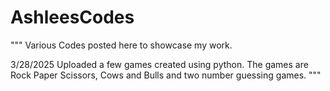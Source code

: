# AshleesCodes
""" Various Codes posted here to showcase my work.
 
 3/28/2025 
 Uploaded a few games created using python. The games are Rock Paper Scissors, Cows and Bulls and two number guessing games. 
 """
